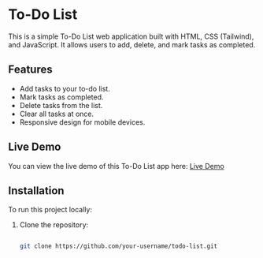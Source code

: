 # To-Do List

This is a simple To-Do List web application built with HTML, CSS (Tailwind), and JavaScript. It allows users to add, delete, and mark tasks as completed. 

## Features
- Add tasks to your to-do list.
- Mark tasks as completed.
- Delete tasks from the list.
- Clear all tasks at once.
- Responsive design for mobile devices.

## Live Demo
You can view the live demo of this To-Do List app here: [Live Demo](#)

## Installation

To run this project locally:

1. Clone the repository:
   ```bash
   
   git clone https://github.com/your-username/todo-list.git
